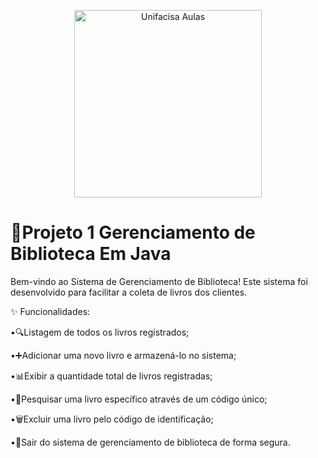 <p align="center">
  <img src="image](https://github.com/user-attachments/assets/e57e8fd3-4b01-49d2-899b-f01f1678dcac" alt="Unifacisa Aulas" width="300" />
</p>


# 📢Projeto 1 Gerenciamento de Biblioteca Em Java
Bem-vindo ao Sistema de Gerenciamento de Biblioteca! Este sistema foi desenvolvido para facilitar a coleta de livros dos clientes.

✨ Funcionalidades:

•🔍Listagem de todos os livros registrados;

•➕Adicionar uma novo livro e armazená-lo no sistema;

•📊Exibir a quantidade total de livros registradas;

•🔎Pesquisar uma livro específico através de um código único;

•🗑️Excluir uma livro pelo código de identificação;

•🚪Sair do sistema de gerenciamento de biblioteca de forma segura.
